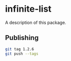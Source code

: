 # infinite-list

A description of this package.

## Publishing

```bash
git tag 1.2.6
git push --tags
```
